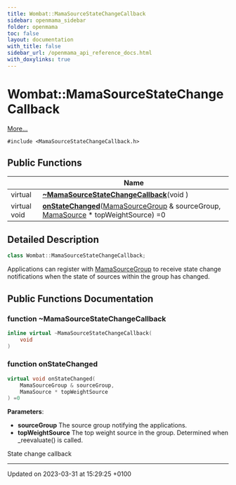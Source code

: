 ```yaml
---
title: Wombat::MamaSourceStateChangeCallback
sidebar: openmama_sidebar
folder: openmama
toc: false
layout: documentation
with_title: false
sidebar_url: /openmama_api_reference_docs.html
with_doxylinks: true
---
```


# Wombat::MamaSourceStateChangeCallback



 [More...](#detailed-description)


`#include <MamaSourceStateChangeCallback.h>`

## Public Functions

|                | Name           |
| -------------- | -------------- |
| virtual | **[~MamaSourceStateChangeCallback](classWombat_1_1MamaSourceStateChangeCallback.html#function-~mamasourcestatechangecallback)**(void ) |
| virtual void | **[onStateChanged](classWombat_1_1MamaSourceStateChangeCallback.html#function-onstatechanged)**([MamaSourceGroup](classWombat_1_1MamaSourceGroup.html) & sourceGroup, [MamaSource](classWombat_1_1MamaSource.html) * topWeightSource) =0 |

## Detailed Description

```cpp
class Wombat::MamaSourceStateChangeCallback;
```


Applications can register with [MamaSourceGroup](classWombat_1_1MamaSourceGroup.html) to receive state change notifications when the state of sources within the group has changed. 

## Public Functions Documentation

### function ~MamaSourceStateChangeCallback

```cpp
inline virtual ~MamaSourceStateChangeCallback(
    void 
)
```


### function onStateChanged

```cpp
virtual void onStateChanged(
    MamaSourceGroup & sourceGroup,
    MamaSource * topWeightSource
) =0
```


**Parameters**: 

  * **sourceGroup** The source group notifying the applications. 
  * **topWeightSource** The top weight source in the group. Determined when _reevaluate() is called. 


State change callback 


-------------------------------

Updated on 2023-03-31 at 15:29:25 +0100
